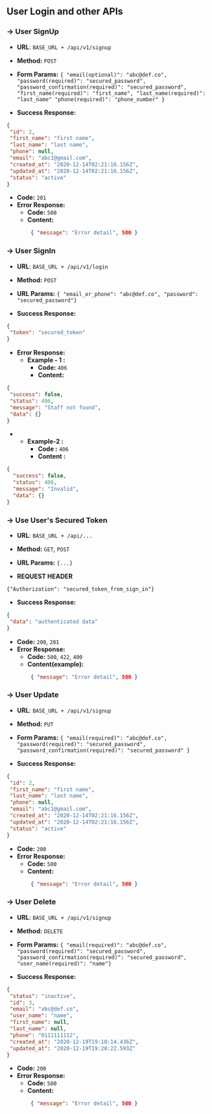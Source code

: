 **User Login and other APIs**
----
### -> User SignUp

* **URL**: ``BASE_URL + /api/v1/signup``

* **Method:** `POST`

* **Form Params:**
  `{ "email(optional)": "abc@def.co",
  "password(required)": "secured_password",
  "password_confirmation(required)": "secured_password",
  "first_name(required)": "first_name",
  "last_name(required)": "last_name"
  "phone(required)": "phone_number" }`

* **Success Response:**
 ```json
{
  "id": 2,
  "first_name": "first name",
  "last_name": "last name",
  "phone": null,
  "email": "abc1@gmail.com",
  "created_at": "2020-12-14T02:21:16.156Z",
  "updated_at": "2020-12-14T02:21:16.156Z",
  "status": "active"
}
```

* **Code:** `201`
* **Error Response:**
    * **Code:** `500`
    * **Content:**
         ```json 
          { "message": "Error detail", 500 }
         ```

### -> User SignIn

* **URL**: `BASE_URL + /api/v1/login`

* **Method:** `POST`

*  **URL Params:**
   `{ "email_or_phone": "abc@def.co", "password": "secured_password"}`

* **Success Response:**
 ```json
{
  "token": "secured_token"
}
```
* **Error Response:**
    * **Example - 1 :**
        * **Code:** `406`
        * **Content:**

 ```json
{
  "success": false,
  "status": 406,
  "message": "Staff not found",
  "data": {}
}
```
*
    * **Example-2 :**
        * **Code :** `406`
        * **Content :**
```json
{
  "success": false,
  "status": 406,
  "message": "Invalid",
  "data": {}
}
```

### -> Use User's Secured Token
* **URL**: `BASE_URL + /api/...`

* **Method:** `GET`, `POST`

*  **URL Params:** 
`{...}`
   
* **REQUEST HEADER**

`{"Authorization": "secured_token_from_sign_in"}`

* **Success Response:**
 ```json
{
  "data": "authenticated data"
}
```

* **Code:** `200`, `201`
* **Error Response:**
    * **Code:** `500`, `422`, `400`
    * **Content(example):**
         ```json 
          { "message": "Error detail", 500 }
         ```


### -> User Update

* **URL**: ``BASE_URL + /api/v1/signup``

* **Method:** `PUT`

* **Form Params:**
  `{ "email(required)": "abc@def.co",
  "password(required)": "secured_password",
  "password_confirmation(required)": "secured_password" }`

* **Success Response:**
 ```json
{
  "id": 2,
  "first_name": "first name",
  "last_name": "last name",
  "phone": null,
  "email": "abc1@gmail.com",
  "created_at": "2020-12-14T02:21:16.156Z",
  "updated_at": "2020-12-14T02:21:16.156Z",
  "status": "active"
}
```

* **Code:** `200`
* **Error Response:**
    * **Code:** `500`
    * **Content:**
         ```json 
          { "message": "Error detail", 500 }
         ```   

### -> User Delete

* **URL**: ``BASE_URL + /api/v1/signup``

* **Method:** `DELETE`

* **Form Params:**
  `{ "email(required)": "abc@def.co",
  "password(required)": "secured_password",
  "password_confirmation(required)": "secured_password",
  "user_name(required)": "name"}`

* **Success Response:**
 ```json
{
  "status": "inactive",
  "id": 3,
  "email": "abc@def.co",
  "user_name": "name",
  "first_name": null,
  "last_name": null,
  "phone": "0111111112",
  "created_at": "2020-12-19T19:10:14.436Z",
  "updated_at": "2020-12-19T19:20:22.593Z"
}
```

* **Code:** `200`
* **Error Response:**
    * **Code:** `500`
    * **Content:**
         ```json 
          { "message": "Error detail", 500 }
         ```   
